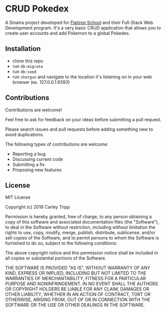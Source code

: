 # CRUD Pokedex
A Sinatra project developed for [Flatiron School](https://www.flatironschool.com) and their Full-Stack Web Development program. It's a very basic CRUD application that allows you to create user accounts and add Pokemon to a global Pokedex.

## Installation
- clone this repo
- run `db:migrate`
- run `db:seed`
- run `shotgun` and navigate to the location it's listening on in your web browser (ex. 127.0.0.1:9393)

## Contributions
Contributions are welcome!

Feel free to ask for feedback on your ideas before submitting a pull request.

Please search issues and pull requests before adding something new to avoid duplications.

The following types of contributions are welcome:

- Reporting a bug
- Discussing current code
- Submitting a fix
- Proposing new features

## License
MIT License

Copyright (c) 2018 Carley Tripp

Permission is hereby granted, free of charge, to any person obtaining a copy
of this software and associated documentation files (the "Software"), to deal
in the Software without restriction, including without limitation the rights
to use, copy, modify, merge, publish, distribute, sublicense, and/or sell
copies of the Software, and to permit persons to whom the Software is
furnished to do so, subject to the following conditions:

The above copyright notice and this permission notice shall be included in all
copies or substantial portions of the Software.

THE SOFTWARE IS PROVIDED "AS IS", WITHOUT WARRANTY OF ANY KIND, EXPRESS OR
IMPLIED, INCLUDING BUT NOT LIMITED TO THE WARRANTIES OF MERCHANTABILITY,
FITNESS FOR A PARTICULAR PURPOSE AND NONINFRINGEMENT. IN NO EVENT SHALL THE
AUTHORS OR COPYRIGHT HOLDERS BE LIABLE FOR ANY CLAIM, DAMAGES OR OTHER
LIABILITY, WHETHER IN AN ACTION OF CONTRACT, TORT OR OTHERWISE, ARISING FROM,
OUT OF OR IN CONNECTION WITH THE SOFTWARE OR THE USE OR OTHER DEALINGS IN THE
SOFTWARE.
